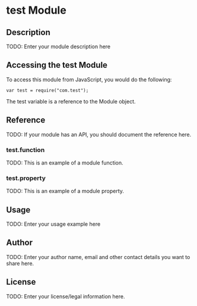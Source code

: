 # test Module

## Description

TODO: Enter your module description here

## Accessing the test Module

To access this module from JavaScript, you would do the following:

    var test = require("com.test");

The test variable is a reference to the Module object.

## Reference

TODO: If your module has an API, you should document
the reference here.

### test.function

TODO: This is an example of a module function.

### test.property

TODO: This is an example of a module property.

## Usage

TODO: Enter your usage example here

## Author

TODO: Enter your author name, email and other contact
details you want to share here.

## License

TODO: Enter your license/legal information here.
